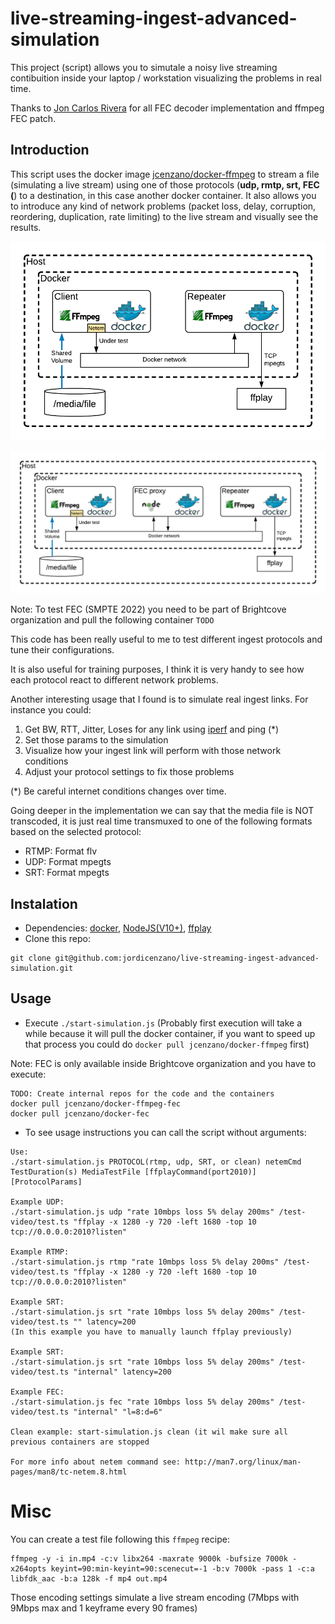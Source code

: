 # live-streaming-ingest-advanced-simulation
This project (script) allows you to simutale a noisy live streaming contibuition inside your laptop / workstation visualizing the problems in real time.

Thanks to [Jon Carlos Rivera](https://github.com/imbcmdth) for all FEC decoder implementation and ffmpeg FEC patch.

## Introduction
This script uses the docker image [jcenzano/docker-ffmpeg](https://hub.docker.com/r/jcenzano/docker-ffmpeg/) to stream a file (simulating a live stream) using one of those protocols (**udp, rmtp, srt, FEC (**) to a destination, in this case another docker container.
It also allows you to introduce any kind of network problems (packet loss, delay, corruption, reordering, duplication, rate limiting) to the live stream and visually see the results.

![Block diagram](./pics/live-ingest-blocks.png "Block diagram")

![Block diagram for FEC](./pics/live-ingest-fec-blocks.png "Block diagram for FEC")

Note: To test FEC (SMPTE 2022) you need to be part of Brightcove organization and pull the following container `TODO`

This code has been really useful to me to test different ingest protocols and tune their configurations.

It is also useful for training purposes, I think it is very handy to see how each protocol react to different network problems.

Another interesting usage that I found is to simulate real ingest links. For instance you could:
1. Get BW, RTT, Jitter, Loses for any link using [iperf](https://github.com/esnet/iperf) and ping (*)
2. Set those params to the simulation
3. Visualize how your ingest link will perform with those network conditions
4. Adjust your protocol settings to fix those problems

(*) Be careful internet conditions changes over time.

Going deeper in the implementation we can say that the media file is NOT transcoded, it is just real time transmuxed to one of the following formats based on the selected protocol:
- RTMP: Format flv
- UDP: Format mpegts
- SRT: Format mpegts

## Instalation
- Dependencies: [docker](https://www.docker.com/), [NodeJS(V10+)](https://nodejs.org/en/), [ffplay](https://ffmpeg.org/ffplay.html)
- Clone this repo:
```
git clone git@github.com:jordicenzano/live-streaming-ingest-advanced-simulation.git
```

## Usage
- Execute `./start-simulation.js`
(Probably first execution will take a while because it will pull the docker container, if you want to speed up that process you could do `docker pull jcenzano/docker-ffmpeg` first)

Note: FEC is only available inside Brightcove organization and you have to execute:
```
TODO: Create internal repos for the code and the containers
docker pull jcenzano/docker-ffmpeg-fec
docker pull jcenzano/docker-fec
```

- To see usage instructions you can call the script without arguments:
```
Use:
./start-simulation.js PROTOCOL(rtmp, udp, SRT, or clean) netemCmd TestDuration(s) MediaTestFile [ffplayCommand(port2010)] [ProtocolParams]

Example UDP:
./start-simulation.js udp "rate 10mbps loss 5% delay 200ms" /test-video/test.ts "ffplay -x 1280 -y 720 -left 1680 -top 10 tcp://0.0.0.0:2010?listen"

Example RTMP:
./start-simulation.js rtmp "rate 10mbps loss 5% delay 200ms" /test-video/test.ts "ffplay -x 1280 -y 720 -left 1680 -top 10 tcp://0.0.0.0:2010?listen"

Example SRT:
./start-simulation.js srt "rate 10mbps loss 5% delay 200ms" /test-video/test.ts "" latency=200
(In this example you have to manually launch ffplay previously)

Example SRT:
./start-simulation.js srt "rate 10mbps loss 5% delay 200ms" /test-video/test.ts "internal" latency=200

Example FEC:
./start-simulation.js fec "rate 10mbps loss 5% delay 200ms" /test-video/test.ts "internal" "l=8:d=6"

Clean example: start-simulation.js clean (it wil make sure all previous containers are stopped

For more info about netem command see: http://man7.org/linux/man-pages/man8/tc-netem.8.html
```
# Misc
You can create a test file following this `ffmpeg` recipe:
```
ffmpeg -y -i in.mp4 -c:v libx264 -maxrate 9000k -bufsize 7000k -x264opts keyint=90:min-keyint=90:scenecut=-1 -b:v 7000k -pass 1 -c:a libfdk_aac -b:a 128k -f mp4 out.mp4
```
Those encoding settings simulate a live stream encoding (7Mbps with 9Mbps max and 1 keyframe every 90 frames)